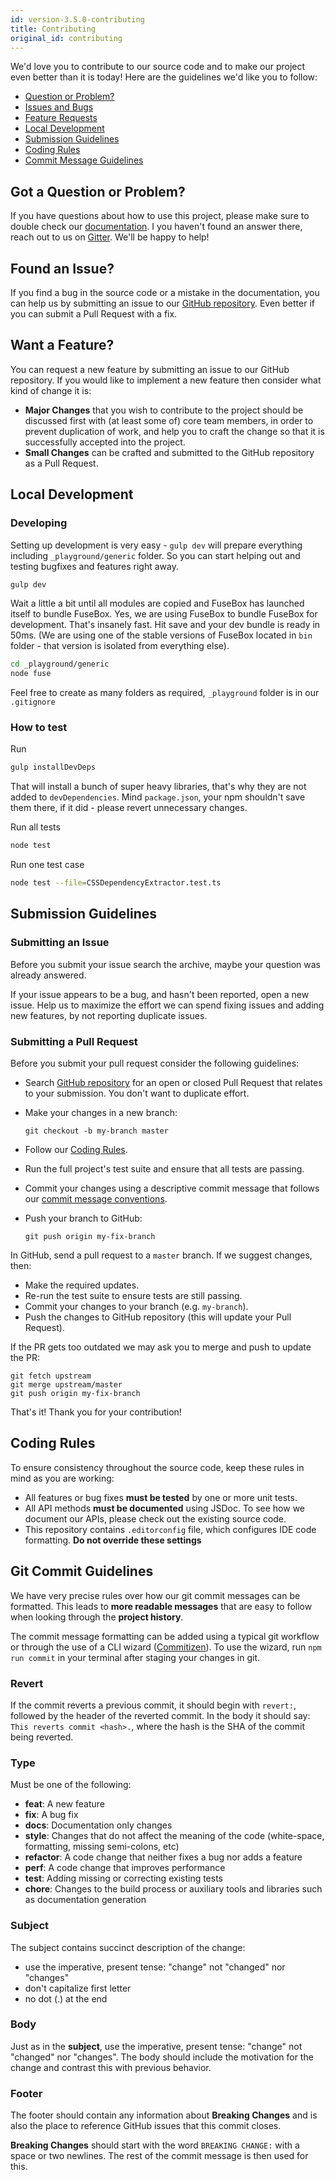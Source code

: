 ```yaml
---
id: version-3.5.0-contributing
title: Contributing
original_id: contributing
---
```


We'd love you to contribute to our source code and to make our project even
better than it is today! Here are the guidelines we'd like you to follow:

- [Question or Problem?](#question-or-problem)
- [Issues and Bugs](#issues-and-bugs)
- [Feature Requests](#feature-requests)
- [Local Development](#local-development)
- [Submission Guidelines](#submission-guidelines)
- [Coding Rules](#coding-rules)
- [Commit Message Guidelines](#commit-messages)

## <a name="question-or-problem"></a> Got a Question or Problem?

If you have questions about how to use this project, please make sure to double
check our [documentation](https://fuse-box.org). I you haven't found an answer
there, reach out to us on [Gitter](https://gitter.im/fusebox-bundler/Lobby).
We'll be happy to help!

## <a name="issues-and-bugs"></a> Found an Issue?

If you find a bug in the source code or a mistake in the documentation, you can
help us by submitting an issue to our
[GitHub repository](https://github.com/fuse-box/fuse-box/issues). Even better if
you can submit a Pull Request with a fix.

## <a name="feature-requests"></a> Want a Feature?

You can request a new feature by submitting an issue to our GitHub repository.
If you would like to implement a new feature then consider what kind of change
it is:

- **Major Changes** that you wish to contribute to the project should be
  discussed first with (at least some of) core team members, in order to prevent
  duplication of work, and help you to craft the change so that it is
  successfully accepted into the project.
- **Small Changes** can be crafted and submitted to the GitHub repository as a
  Pull Request.

## <a name="local-development"></a> Local Development

### Developing

Setting up development is very easy - `gulp dev` will prepare everything
including `_playground/generic` folder. So you can start helping out and testing
bugfixes and features right away.

```sh
gulp dev
```

Wait a little a bit until all modules are copied and FuseBox has launched itself
to bundle FuseBox. Yes, we are using FuseBox to bundle FuseBox for development.
That's insanely fast. Hit save and your dev bundle is ready in 50ms. (We are
using one of the stable versions of FuseBox located in `bin` folder - that
version is isolated from everything else).

```sh
cd _playground/generic
node fuse
```

Feel free to create as many folders as required, `_playground` folder is in our
`.gitignore`

### How to test

Run

```bash
gulp installDevDeps
```

That will install a bunch of super heavy libraries, that's why they are not
added to `devDependencies`. Mind `package.json`, your npm shouldn't save them
there, if it did - please revert unnecessary changes.

Run all tests

```bash
node test
```

Run one test case

```bash
node test --file=CSSDependencyExtractor.test.ts
```

## <a name="submission-guidelines"></a> Submission Guidelines

### Submitting an Issue

Before you submit your issue search the archive, maybe your question was already
answered.

If your issue appears to be a bug, and hasn't been reported, open a new issue.
Help us to maximize the effort we can spend fixing issues and adding new
features, by not reporting duplicate issues.

### Submitting a Pull Request

Before you submit your pull request consider the following guidelines:

- Search [GitHub repository](https://github.com/fuse-box/fuse-box/issues) for an
  open or closed Pull Request that relates to your submission. You don't want to
  duplicate effort.
- Make your changes in a new branch:

  ```shell
  git checkout -b my-branch master
  ```

- Follow our [Coding Rules](#rules).
- Run the full project's test suite and ensure that all tests are passing.
- Commit your changes using a descriptive commit message that follows our
  [commit message conventions](#commit).
- Push your branch to GitHub:

  ```shell
  git push origin my-fix-branch
  ```

In GitHub, send a pull request to a `master` branch. If we suggest changes,
then:

- Make the required updates.
- Re-run the test suite to ensure tests are still passing.
- Commit your changes to your branch (e.g. `my-branch`).
- Push the changes to GitHub repository (this will update your Pull Request).

If the PR gets too outdated we may ask you to merge and push to update the PR:

```shell
git fetch upstream
git merge upstream/master
git push origin my-fix-branch
```

That's it! Thank you for your contribution!

## <a name="coding-rules"></a> Coding Rules

To ensure consistency throughout the source code, keep these rules in mind as
you are working:

- All features or bug fixes **must be tested** by one or more unit tests.
- All API methods **must be documented** using JSDoc. To see how we document our
  APIs, please check out the existing source code.
- This repository contains `.editorconfig` file, which configures IDE code
  formatting. **Do not override these settings**

## <a name="commit-messages"></a> Git Commit Guidelines

We have very precise rules over how our git commit messages can be formatted.
This leads to **more readable messages** that are easy to follow when looking
through the **project history**.

The commit message formatting can be added using a typical git workflow or
through the use of a CLI wizard
([Commitizen](https://github.com/commitizen/cz-cli)). To use the wizard, run
`npm run commit` in your terminal after staging your changes in git.

### Revert

If the commit reverts a previous commit, it should begin with `revert:`,
followed by the header of the reverted commit. In the body it should say:
`This reverts commit <hash>.`, where the hash is the SHA of the commit being
reverted.

### Type

Must be one of the following:

- **feat**: A new feature
- **fix**: A bug fix
- **docs**: Documentation only changes
- **style**: Changes that do not affect the meaning of the code (white-space,
  formatting, missing semi-colons, etc)
- **refactor**: A code change that neither fixes a bug nor adds a feature
- **perf**: A code change that improves performance
- **test**: Adding missing or correcting existing tests
- **chore**: Changes to the build process or auxiliary tools and libraries such
  as documentation generation

### Subject

The subject contains succinct description of the change:

- use the imperative, present tense: "change" not "changed" nor "changes"
- don't capitalize first letter
- no dot (.) at the end

### Body

Just as in the **subject**, use the imperative, present tense: "change" not
"changed" nor "changes". The body should include the motivation for the change
and contrast this with previous behavior.

### Footer

The footer should contain any information about **Breaking Changes** and is also
the place to reference GitHub issues that this commit closes.

**Breaking Changes** should start with the word `BREAKING CHANGE:` with a space
or two newlines. The rest of the commit message is then used for this.
